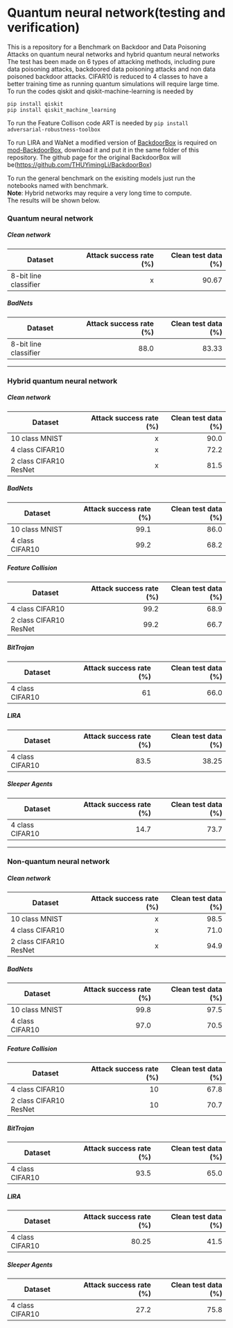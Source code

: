 # Quantum neural network(testing and verification)
 This is a repository for a Benchmark on Backdoor and Data Poisoning Attacks on quantum neural networks and hybrid quantum neural networks
 The test has been made on 6 types of attacking methods, including pure data poisoning attacks, backdoored data poisoning attacks and non data
 poisoned backdoor attacks. CIFAR10 is reduced to 4 classes to have a better training time as running quantum simulations will require large time.  
 To run the codes qiskit and qiskit-machine-learning is needed by
 ```
 pip install qiskit
 pip install qiskit_machine_learning
```
 To run the Feature Collison code ART is needed by
 `pip install adversarial-robustness-toolbox`
 
 To run LIRA and WaNet a modified version of [BackdoorBox](https://www.researchgate.net/publication/359439455_BackdoorBox_A_Python_Toolbox_for_Backdoor_Learning) is required on [mod-BackdoorBox](https://github.com/agrzheng/BackdoorBox), download  it and put it in the same folder of this repository. The github page for the original BackdoorBox will be(https://github.com/THUYimingLi/BackdoorBox)

 To run the general benchmark on the exisiting models just run the notebooks named with benchmark.  
**Note**: Hybrid networks may require a very long time to compute.  
The results will be shown below.
### Quantum neural network
##### Clean network

| Dataset                       | Attack success rate (%)      | Clean test data (%)|
| ------------------            |-------------------:|-------------:|
|8-bit line classifier           | x               |90.67         |

##### BadNets 
| Dataset                       | Attack success rate (%)      | Clean test data (%)|
| ------------------            |-------------------:|-------------:|
|8-bit line classifier           | 88.0               | 83.33          |
***
### Hybrid quantum neural network
##### Clean network
| Dataset                       | Attack success rate (%)      | Clean test data (%)|
| ------------------            |-------------------:|-------------:|
|10 class MNIST           | x               | 90.0          |
|4 class CIFAR10           | x               | 72.2          |
|2 class CIFAR10 ResNet           | x               | 81.5          |
##### BadNets 
| Dataset                       | Attack success rate (%)      | Clean test data (%)|
| ------------------            |-------------------:|-------------:|
|10 class MNIST           | 99.1               | 86.0          |
|4 class CIFAR10           | 99.2               | 68.2          |
##### Feature Collision
| Dataset                       | Attack success rate (%)      | Clean test data (%)|
| ------------------            |-------------------:|-------------:|
|4 class CIFAR10           | 99.2               | 68.9          |
|2 class CIFAR10 ResNet           | 99.2               | 66.7          |
##### BitTrojan
| Dataset                       | Attack success rate (%)      | Clean test data (%)|
| ------------------            |-------------------:|-------------:|
|4 class CIFAR10           | 61               | 66.0          |
##### LIRA
| Dataset                       | Attack success rate (%)      | Clean test data (%)|
| ------------------            |-------------------:|-------------:|
|4 class CIFAR10           | 83.5               | 38.25          |
##### Sleeper Agents
| Dataset                       | Attack success rate (%)      | Clean test data (%)|
| ------------------            |-------------------:|-------------:|
|4 class CIFAR10           | 14.7               | 73.7          |
***
### Non-quantum neural network
##### Clean network
| Dataset                       | Attack success rate (%)      | Clean test data (%)|
| ------------------            |-------------------:|-------------:|
|10 class MNIST           | x               | 98.5          |
|4 class CIFAR10           | x               | 71.0          |
|2 class CIFAR10 ResNet           | x               |94.9           |
##### BadNets 
| Dataset                       | Attack success rate (%)      | Clean test data (%)|
| ------------------            |-------------------:|-------------:|
|10 class MNIST           | 99.8               | 97.5          |
|4 class CIFAR10           | 97.0               | 70.5          |
##### Feature Collision
| Dataset                       | Attack success rate (%)      | Clean test data (%)|
| ------------------            |-------------------:|-------------:|
|4 class CIFAR10           | 10               | 67.8          |
|2 class CIFAR10 ResNet           | 10               | 70.7          |
##### BitTrojan
| Dataset                       | Attack success rate (%)      | Clean test data (%)|
| ------------------            |-------------------:|-------------:|
|4 class CIFAR10           | 93.5               | 65.0          |
##### LIRA
| Dataset                       | Attack success rate (%)      | Clean test data (%)|
| ------------------            |-------------------:|-------------:|
|4 class CIFAR10           | 80.25               | 41.5          |
##### Sleeper Agents
| Dataset                       | Attack success rate (%)      | Clean test data (%)|
| ------------------            |-------------------:|-------------:|
|4 class CIFAR10           | 27.2               | 75.8         |
